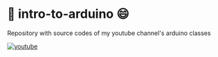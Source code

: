 # 🤖 intro-to-arduino 😄
Repository with source codes of my youtube channel's arduino classes

[![youtube](https://img.shields.io/badge/YouTube-FF0000?style=for-the-badge&logo=youtube&logoColor=white)](https://youtube.com/playlist?list=PLHF_bS6w72BUBOao-E5SGk40nagFCYx17)
